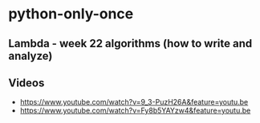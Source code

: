 # python-only-once
## Lambda - week 22 algorithms (how to write and analyze)

## Videos
- https://www.youtube.com/watch?v=9_3-PuzH26A&feature=youtu.be
- https://www.youtube.com/watch?v=Fy8b5YAYzw4&feature=youtu.be